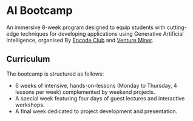# AI Bootcamp

An immersive 8-week program designed to equip students with cutting-edge techniques for developing applications using Generative Artificial Intelligence, organised By [Encode Club](https://www.encode.club/) and [Venture Miner](https://www.ventureminer.com/home).

## Curriculum

The bootcamp is structured as follows:

- 6 weeks of intensive, hands-on-lessons (Monday to Thursday, 4 lessons per week) complemented by weekend projects.
- A special week featuring four days of guest lectures and interactive workshops.
- A final week dedicated to project development and presentation.
